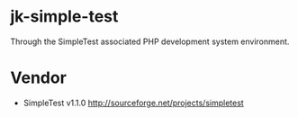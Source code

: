 jk-simple-test
==============

Through the SimpleTest associated PHP development system environment.

Vendor
=============

* SimpleTest v1.1.0 http://sourceforge.net/projects/simpletest
